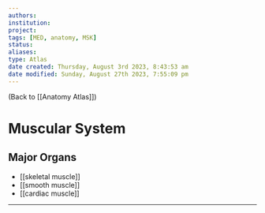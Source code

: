 ```yaml
---
authors: 
institution: 
project: 
tags: [MED, anatomy, MSK]
status: 
aliases: 
type: Atlas
date created: Thursday, August 3rd 2023, 8:43:53 am
date modified: Sunday, August 27th 2023, 7:55:09 pm
---
```


(Back to [[Anatomy Atlas]])

# Muscular System

## Major Organs
- [[skeletal muscle]]
- [[smooth muscle]]
- [[cardiac muscle]]

---
